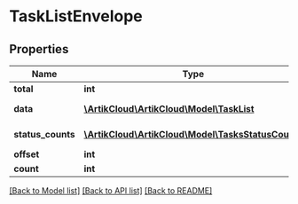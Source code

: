 # TaskListEnvelope

## Properties
Name | Type | Description | Notes
------------ | ------------- | ------------- | -------------
**total** | **int** | Total | [optional] 
**data** | [**\ArtikCloud\ArtikCloud\Model\TaskList**](TaskList.md) | Envelope for task list | [optional] 
**status_counts** | [**\ArtikCloud\ArtikCloud\Model\TasksStatusCounts**](TasksStatusCounts.md) | Status counts | [optional] 
**offset** | **int** | Offset | [optional] 
**count** | **int** | Count | [optional] 

[[Back to Model list]](../README.md#documentation-for-models) [[Back to API list]](../README.md#documentation-for-api-endpoints) [[Back to README]](../README.md)


